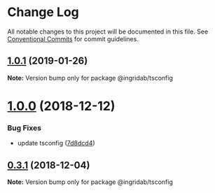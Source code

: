 # Change Log

All notable changes to this project will be documented in this file.
See [Conventional Commits](https://conventionalcommits.org) for commit guidelines.

## [1.0.1](https://github.com/shipwallet/ts-guide/compare/@ingridab/tsconfig@1.0.0...@ingridab/tsconfig@1.0.1) (2019-01-26)

**Note:** Version bump only for package @ingridab/tsconfig





# [1.0.0](https://github.com/shipwallet/TypeScript/compare/@ingridab/tsconfig@0.3.1...@ingridab/tsconfig@1.0.0) (2018-12-12)


### Bug Fixes

* update tsconfig ([7d8dcd4](https://github.com/shipwallet/TypeScript/commit/7d8dcd4))





## [0.3.1](https://github.com/shipwallet/TypeScript/compare/@ingridab/tsconfig@0.3.0...@ingridab/tsconfig@0.3.1) (2018-12-04)

**Note:** Version bump only for package @ingridab/tsconfig
